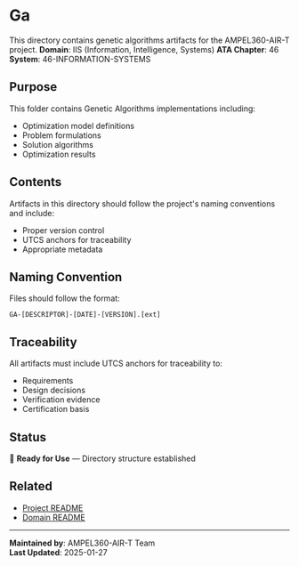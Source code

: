 # Ga
This directory contains genetic algorithms artifacts for the AMPEL360-AIR-T project.
**Domain**: IIS (Information, Intelligence, Systems)
**ATA Chapter**: 46
**System**: 46-INFORMATION-SYSTEMS

## Purpose
This folder contains Genetic Algorithms implementations including:
- Optimization model definitions
- Problem formulations
- Solution algorithms
- Optimization results

## Contents
Artifacts in this directory should follow the project's naming conventions and include:
- Proper version control
- UTCS anchors for traceability
- Appropriate metadata

## Naming Convention
Files should follow the format:
```
GA-[DESCRIPTOR]-[DATE]-[VERSION].[ext]
```

## Traceability
All artifacts must include UTCS anchors for traceability to:
- Requirements
- Design decisions
- Verification evidence
- Certification basis

## Status
🚧 **Ready for Use** — Directory structure established

## Related
- [Project README](../../README.md)
- [Domain README](../../../README.md)

---
**Maintained by**: AMPEL360-AIR-T Team  
**Last Updated**: 2025-01-27
